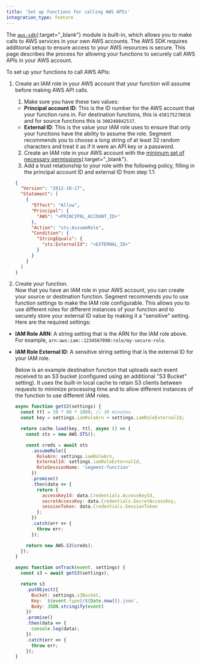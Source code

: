 ```yaml
---
title: 'Set up functions for calling AWS APIs'
integration_type: feature
---
```


The [`aws-sdk`](https://docs.aws.amazon.com/sdk-for-javascript/v3/developer-guide/welcome.html){:target="_blank"} module is built-in, which allows you to make calls to AWS services in your own AWS accounts. The AWS SDK requires additional setup to ensure access to your AWS resources is secure. This page describes the process for allowing your functions to securely call AWS APIs in your AWS account.

To set up your functions to call AWS APIs:
1. Create an IAM role in your AWS account that your function will assume before making AWS API calls.
    1. Make sure you have these two values:
      * **Principal account ID**: This is the ID number for the AWS account that your function runs in. For destination functions, this is `458175278816` and for source functions this is `300240842537`.
      * **External ID**: This is the value your IAM role uses to ensure that only your functions have the ability to assume the role. Segment recommends you to choose a long string of at least 32 random characters and treat it as if it were an API key or a password.
    2. Create an IAM role in your AWS account with the [minimum set of necessary permissions](https://docs.aws.amazon.com/IAM/latest/UserGuide/best-practices.html#grant-least-privilege){:target="_blank"}.
    3. Add a trust relationship to your role with the following policy, filling in the principal account ID and external ID from step 1.1:
      ```json
      {
        "Version": "2012-10-17",
        "Statement": [
          {
            "Effect": "Allow",
            "Principal": {
              "AWS": "<PRINCIPAL_ACCOUNT_ID>"
            },
            "Action": "sts:AssumeRole",
            "Condition": {
              "StringEquals": {
                "sts:ExternalId": "<EXTERNAL_ID>"
              }
            }
          }
        ]
      }
      ```

2. Create your function.
  <br> Now that you have an IAM role in your AWS account, you can create your source or destination function. Segment recommends you to use function settings to make the IAM role configurable. This allows you to use different roles for different instances of your function and to securely store your external ID value by making it a "sensitive" setting. Here are the required settings:
  * **IAM Role ARN**: A string setting that is the ARN for the IAM role above. For example, `arn:aws:iam::1234567890:role/my-secure-role`.
  * **IAM Role External ID**: A sensitive string setting that is the external ID for your IAM role.

    Below is an example destination function that uploads each event received to an S3 bucket (configured using an additional "S3 Bucket" setting). It uses the built-in local cache to retain S3 clients between requests to minimize processing time and to allow different instances of the function to use different IAM roles.

    ```javascript
    async function getS3(settings) {
      const ttl = 30 * 60 * 1000; // 30 minutes
      const key = settings.iamRoleArn + settings.iamRoleExternalId;

      return cache.load(key, ttl, async () => {
        const sts = new AWS.STS();

        const creds = await sts
          .assumeRole({
            RoleArn: settings.iamRoleArn,
            ExternalId: settings.iamRoleExternalId,
            RoleSessionName: 'segment-function'
          })
          .promise()
          .then(data => {
            return {
              accessKeyId: data.Credentials.AccessKeyId,
              secretAccessKey: data.Credentials.SecretAccessKey,
              sessionToken: data.Credentials.SessionToken
            };
          })
          .catch(err => {
            throw err;
          });

        return new AWS.S3(creds);
      });
    }

    async function onTrack(event, settings) {
      const s3 = await getS3(settings);

      return s3
        .putObject({
          Bucket: settings.s3Bucket,
          Key: `${event.type}/${Date.now()}.json`,
          Body: JSON.stringify(event)
        })
        .promise()
        .then(data => {
          console.log(data);
        })
        .catch(err => {
          throw err;
        });
    }
    ```
